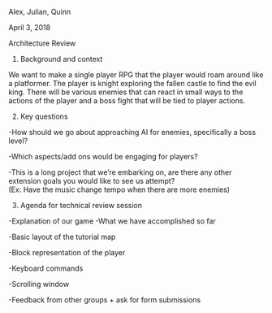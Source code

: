 Alex, Julian, Quinn

April 3, 2018

Architecture Review

1. Background and context

We want to make a single player RPG that the player would roam around like a platformer. The player is knight exploring the fallen castle to find the evil king. There will be various enemies that can react in small ways to the actions of the player and a boss fight that will be tied to player actions.

2. Key questions

-How should we go about approaching AI for enemies, specifically a boss level?

-Which aspects/add ons would be engaging for players?

-This is a long project that we’re embarking on, are there any other extension goals you would like to see us attempt?     
(Ex: Have the music change tempo when there are more enemies)

3. Agenda for technical review session

-Explanation of our game
-What we have accomplished so far
  
  -Basic layout of the tutorial map
  
  -Block representation of the player
  
  -Keyboard commands
  
  -Scrolling window

-Feedback from other groups + ask for form submissions
